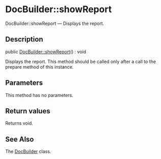 DocBuilder::showReport
================

DocBuilder::showReport — Displays the report.

Description
---------------


public [DocBuilder::showReport](https://github.com/lingtalfi/DocTools/blob/master/doc/api/DocTools/DocBuilder/DocBuilder/showReport.md)() : void




Displays the report.
This method should be called only after a call to the prepare method of this instance.




Parameters
--------------

This method has no parameters.


Return values
----------------

Returns void.









See Also
-----------

The [DocBuilder](https://github.com/lingtalfi/DocTools/blob/master/doc/api/DocTools/DocBuilder/DocBuilder.md) class.
